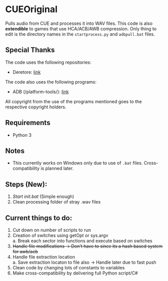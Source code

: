 # CUEOriginal

Pulls audio from CUE and processes it into WAV files. This code is also **extendible** to games that use HCA/ACB/AWB compression. Only thing to edit is the directory names in the ```startprocess.py``` and ```adbpull.bat``` files.

## Special Thanks
The code uses the following repositories:

- Deretore: [link](https://github.com/OpenCGSS/DereTore)

The code also uses the following programs:

- ADB (/platform-tools/): [link](https://developer.android.com/studio/releases/platform-tools#downloads)

All copyright from the use of the programs mentioned goes to the respective copyright holders.

## Requirements

- Python 3

## Notes
- This currently works on Windows only due to use of ```.bat``` files. Cross-compatibility is planned later.
## Steps (New):
1. *Start init.bat* (Simple enough)
3. Clean processing folder of stray .wav files

## Current things to do:
1. Cut down on number of scripts to run
3. Creation of switches using getOpt or sys.argv
<br/>a. Break each sector into functions and execute based on switches
4. ~~Handle file modifications -> Don't have to since its a hash based system for awb/acb~~
5. Handle file extraction location
<br/>a. Save extraction locaton to file also -> Handle later due to fast push
6. Clean code by changing lots of constants to variables
7. Make cross-compatibility by delivering full Python script/C#
